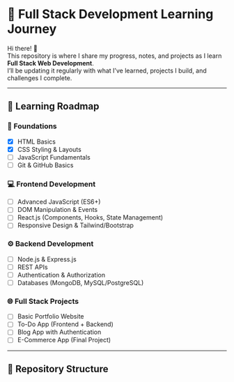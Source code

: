 # 🚀 Full Stack Development Learning Journey  

Hi there! 👋  
This repository is where I share my progress, notes, and projects as I learn **Full Stack Web Development**.  
I’ll be updating it regularly with what I’ve learned, projects I build, and challenges I complete.  

---

## 📅 Learning Roadmap  

### 🔰 Foundations
- [x] HTML Basics  
- [x] CSS Styling & Layouts  
- [ ] JavaScript Fundamentals  
- [ ] Git & GitHub Basics  

### 💻 Frontend Development
- [ ] Advanced JavaScript (ES6+)  
- [ ] DOM Manipulation & Events  
- [ ] React.js (Components, Hooks, State Management)  
- [ ] Responsive Design & Tailwind/Bootstrap  

### ⚙️ Backend Development
- [ ] Node.js & Express.js  
- [ ] REST APIs  
- [ ] Authentication & Authorization  
- [ ] Databases (MongoDB, MySQL/PostgreSQL)  

### 🌐 Full Stack Projects
- [ ] Basic Portfolio Website  
- [ ] To-Do App (Frontend + Backend)  
- [ ] Blog App with Authentication  
- [ ] E-Commerce App (Final Project)  

---

## 📂 Repository Structure  

